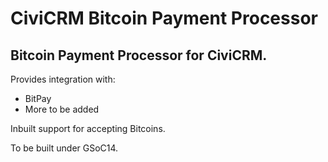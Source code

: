 CiviCRM Bitcoin Payment Processor
=================================

Bitcoin Payment Processor for CiviCRM.
-------------------------------------

Provides integration with:
* BitPay
* More to be added

Inbuilt support for accepting Bitcoins.

To be built under GSoC14.
